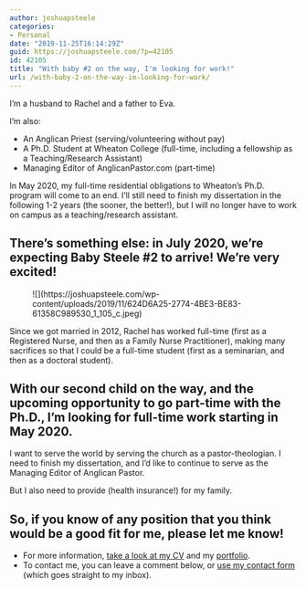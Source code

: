 ```yaml
---
author: joshuapsteele
categories:
- Personal
date: "2019-11-25T16:14:29Z"
guid: https://joshuapsteele.com/?p=42105
id: 42105
title: "With baby #2 on the way, I'm looking for work!"
url: /with-baby-2-on-the-way-im-looking-for-work/
---
```


I’m a husband to Rachel and a father to Eva.

I’m also:

- An Anglican Priest (serving/volunteering without pay)
- A Ph.D. Student at Wheaton College (full-time, including a fellowship as a Teaching/Research Assistant)
- Managing Editor of AnglicanPastor.com (part-time)

In May 2020, my full-time residential obligations to Wheaton’s Ph.D. program will come to an end. I’ll still need to finish my dissertation in the following 1-2 years (the sooner, the better!), but I will no longer have to work on campus as a teaching/research assistant.

## There’s something else: in July 2020, we’re expecting Baby Steele #2 to arrive! We’re very excited!

<figure class="wp-block-image size-large">![](https://joshuapsteele.com/wp-content/uploads/2019/11/624D6A25-2774-4BE3-BE83-61358C989530_1_105_c.jpeg)</figure>Since we got married in 2012, Rachel has worked full-time (first as a Registered Nurse, and then as a Family Nurse Practitioner), making many sacrifices so that I could be a full-time student (first as a seminarian, and then as a doctoral student).

## With our second child on the way, and the upcoming opportunity to go part-time with the Ph.D., I’m looking for full-time work starting in May 2020.

I want to serve the world by serving the church as a pastor-theologian. I need to finish my dissertation, and I’d like to continue to serve as the Managing Editor of Anglican Pastor.

But I also need to provide (health insurance!) for my family.

## So, if you know of any position that you think would be a good fit for me, please let me know!

- For more information, [take a look at my CV](https://joshuapsteele.com/portfolio/cv/) and my [portfolio](https://joshuapsteele.com/portfolio/).
- To contact me, you can leave a comment below, or [use my contact form](https://joshuapsteele.com/contact/) (which goes straight to my inbox).
